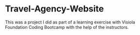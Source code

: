 # Travel-Agency-Website
This was a project I did as part of a learning exercise with Visiola Foundation Coding Bootcamp with the help of the instructors.

